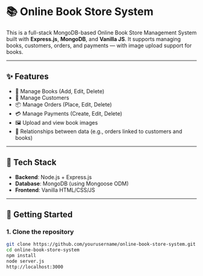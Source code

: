 # 📚 Online Book Store System

This is a full-stack MongoDB-based Online Book Store Management System built with **Express.js**, **MongoDB**, and **Vanilla JS**. It supports managing books, customers, orders, and payments — with image upload support for books.

---

## ✨ Features

- 🔖 Manage Books (Add, Edit, Delete)
- 👥 Manage Customers
- 📦 Manage Orders (Place, Edit, Delete)
- 💳 Manage Payments (Create, Edit, Delete)
- 🖼️ Upload and view book images
- 🔗 Relationships between data (e.g., orders linked to customers and books)

---

## 📁 Tech Stack

- **Backend**: Node.js + Express.js
- **Database**: MongoDB (using Mongoose ODM)
- **Frontend**: Vanilla HTML/CSS/JS


---

## 🚀 Getting Started

### 1. Clone the repository

```bash
git clone https://github.com/yourusername/online-book-store-system.git
cd online-book-store-system
npm install
node server.js
http://localhost:3000
